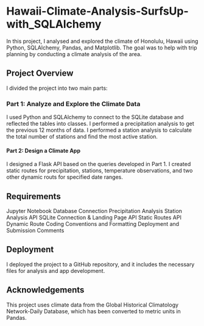 # Hawaii-Climate-Analysis-SurfsUp-with_SQLAlchemy
In this project, I analysed and explored the climate of Honolulu, Hawaii using Python, SQLAlchemy, Pandas, and Matplotlib. The goal was to help with trip planning by conducting a climate analysis of the area.

## Project Overview
I divided the project into two main parts:

### Part 1: Analyze and Explore the Climate Data

I used Python and SQLAlchemy to connect to the SQLite database and reflected the tables into classes.
I performed a precipitation analysis to get the previous 12 months of data.
I performed a station analysis to calculate the total number of stations and find the most active station.

#### Part 2: Design a Climate App

I designed a Flask API based on the queries developed in Part 1.
I created static routes for precipitation, stations, temperature observations, and two other dynamic routs for specified date ranges.

## Requirements

Jupyter Notebook Database Connection
Precipitation Analysis
Station Analysis
API SQLite Connection & Landing Page
API Static Routes
API Dynamic Route
Coding Conventions and Formatting
Deployment and Submission
Comments

## Deployment

I deployed the project to a GitHub repository, and it includes the necessary files for analysis and app development.

## Acknowledgements

This project uses climate data from the Global Historical Climatology Network-Daily Database, which has been converted to metric units in Pandas.
